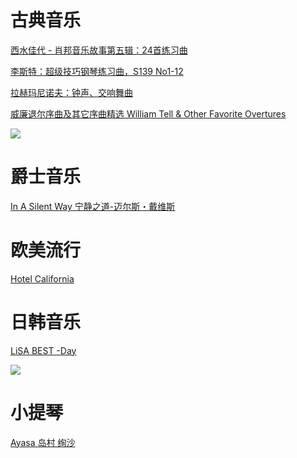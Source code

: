 # 古典音乐

[西水佳代 - 肖邦音乐故事第五辑：24首练习曲](https://pan.baidu.com/s/1Gst9M4BC2u4EblsDq5Mjng)

[李斯特：超级技巧钢琴练习曲，S139 No1-12](https://pan.baidu.com/s/16WXtJzAwcONSOuPq5w8Eiw)

[拉赫玛尼诺夫：钟声、交响舞曲](https://pan.baidu.com/s/1f8MnUtEBBTKFvTrPZcXIzQ)

[威廉退尔序曲及其它序曲精选 William Tell & Other Favorite Overtures](https://pan.baidu.com/s/1PDeyTtcf44-d5RTotp72wg)



![](https://i.loli.net/2019/09/28/kaAO27hRQNv8quS.jpg)


# 爵士音乐

[In A Silent Way 宁静之道-迈尔斯・戴维斯](https://pan.baidu.com/s/1lsou4E_h2lj2IVSuEeOtCQ)

# 欧美流行

[Hotel California](https://pan.baidu.com/s/1XVwVaHNTgvjq_wWy-NldnA)

# 日韩音乐

[LiSA BEST -Day](https://pan.baidu.com/s/1z0QBtI3CeEbcaWxQM6CvOg)

![](https://i.loli.net/2019/09/28/MX458purPfNQtcv.jpg)

# 小提琴

[Ayasa 岛村 绚沙](https://pan.baidu.com/s/1X4kWTyesE6XSjq9tINbEFw)

